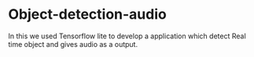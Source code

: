 # Object-detection-audio
In this we used Tensorflow lite to develop a application which detect Real time object and gives audio as a output.
